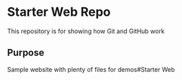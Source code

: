 # Starter Web Repo

This repository is for showing how Git and GitHub work

## Purpose

Sample website with plenty of files for demos#Starter Web
